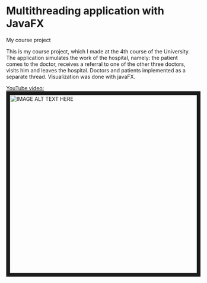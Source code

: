 # Multithreading application with JavaFX
My course project

This is my course project, which I made at the 4th course of the University.
The application simulates the work of the hospital, namely: the patient comes to the doctor, receives a referral to one of the other three doctors, visits him and leaves the hospital. Doctors and patients implemented as a separate thread. Visualization was done with javaFX.


<a href="http://www.youtube.com/watch?feature=player_embedded&v=PvcpFU88u8s
" target="_blank">YouTube video:<br/><img src="http://img.youtube.com/vi/PvcpFU88u8s/sddefault.jpg" 
alt="IMAGE ALT TEXT HERE" width="640" height="480" border="10" /></a>
